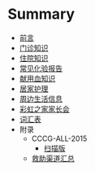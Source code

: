 # Summary
* [前言](README.md)
* [门诊知识](outpatient.md)
* [住院知识](inpatient.md)
* [常见化验报告](report.md)
* [献用血知识](blood.md)
* [居家护理](nursing.md)
* [周边生活信息](living.md)
* [彩虹之家家长会](home_of_rainbow.md)
* [词汇表](GLOSSARY.md)
* 附录
  * CCCG-ALL-2015
    * [扫描版](appendix/CCCG-ALL-2015/original.md)
  * [救助渠道汇总](appendix/aid.md)
